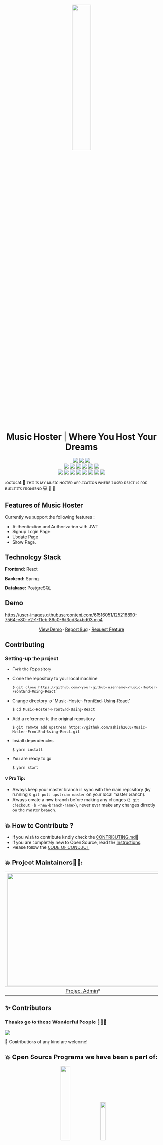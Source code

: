<p align="center">
    <a href="https://iread.ga">
        <img src="https://user-images.githubusercontent.com/61516051/125219699-de993180-e2e2-11eb-8d1a-b82e3d30bc4d.png" width="35%">
    </a>
</p>

<h1 align="center"> 
    Music Hoster | Where You Host Your Dreams
</h1>
<div align="center">
    
<a href="https://github.com/ashish2030/Music-Hoster-FrontEnd-Using-React"><img src="https://badges.frapsoft.com/os/v1/open-source.svg?v=103"></a>
<a href="https://github.com/ashish2030/Music-Hoster-FrontEnd-Using-React"><img src="https://img.shields.io/badge/Built%20by-developers%20%3C%2F%3E-0059b3"></a>
<a href="https://reactjs.org/docs/"><img src="https://img.shields.io/badge/Made%20with-ReactJS-brightgreen.svg"></a><br>
<a href="https://github.com/ashish2030/Music-Hoster-FrontEnd-Using-React"><img src="https://img.shields.io/static/v1.svg?label=Contributions&message=Welcome&color=yellow"></a>
<a href="https://github.com/vigneshshettyin/"><img src="https://img.shields.io/badge/Maintained%3F-yes-brightgreen.svg?v=103"></a>
<a href="https://github.com/ashish2030/Music-Hoster-FrontEnd-Using-React"><img src="https://img.shields.io/github/repo-size/ashish2030/Music-Hoster-FrontEnd-Using-React.svg?label=Repo%20size&style=flat"></a>
<a href="https://github.com/ashish2030/Music-Hoster-FrontEnd-Using-React"><img src="https://img.shields.io/tokei/lines/github/ashish2030/Music-Hoster-FrontEnd-Using-React?color=yellow&label=Lines%20of%20Code"></a>
<a href="https://github.com/ashish2030/Music-Hoster-FrontEnd-Using-React/blob/main/LICENSE"><img src="https://img.shields.io/badge/license-MPL_2.0-brightgreen.svg?v=103"></a>
<a href="https://github.com/ashish2030/Music-Hoster-FrontEnd-Using-React/watchers"><img src="https://img.shields.io/github/watchers/ashish2030/Music-Hoster-FrontEnd-Using-React"></a><br/>
<a href="https://github.com/ashish2030/Music-Hoster-FrontEnd-Using-React/graphs/contributors"><img src="https://img.shields.io/github/contributors/ashish2030/Music-Hoster-FrontEnd-Using-React?color=brightgreen"></a>
<a href="https://github.com/ashish2030/Music-Hoster-FrontEnd-Using-React/stargazers"><img src="https://img.shields.io/github/stars/ashish2030/Music-Hoster-FrontEnd-Using-React?color=0059b3"></a>
<a href="https://github.com/ashish2030/Music-Hoster-FrontEnd-Using-React/network/members"><img src="https://img.shields.io/github/forks/ashish2030/Music-Hoster-FrontEnd-Using-React?color=yellow"></a>
<a href="https://github.com/ashish2030/Music-Hoster-FrontEnd-Using-React/issues"><img src="https://img.shields.io/github/issues/ashish2030/Music-Hoster-FrontEnd-Using-React?color=brightgreen"></a>
<a href="https://github.com/ashish2030/Music-Hoster-FrontEnd-Using-React/issues?q=is%3Aissue+is%3Aclosed"><img src="https://img.shields.io/github/issues-closed-raw/ashish2030/Music-Hoster-FrontEnd-Using-React?color=0059b3"></a>
<a href="https://github.com/ashish2030/Music-Hoster-FrontEnd-Using-React/pulls"><img src="https://img.shields.io/github/issues-pr/ashish2030/Music-Hoster-FrontEnd-Using-React?color=yellow"></a>
	<a href="https://github.com/Ashish2030/Music-Hoster-FrontEnd-Using-React/commits/master"><img src="https://img.shields.io/github/last-commit/Ashish2030/Music-Hoster-FrontEnd-Using-React"></a> 
<a href="https://github.com/ashish2030/Music-Hoster-FrontEnd-Using-React/pulls?q=is%3Apr+is%3Aclosed"><img src="https://img.shields.io/github/issues-pr-closed-raw/ashish2030/Music-Hoster-FrontEnd-Using-React?color=brightgreen"></a> 
</div>
:octocat:🌟 ᴛʜɪꜱ ɪꜱ ᴍʏ ᴍᴜꜱɪᴄ ʜᴏꜱᴛᴇʀ ᴀᴘᴘʟɪᴄᴀᴛɪᴏɴ ᴡʜᴇʀᴇ ɪ ᴜꜱᴇᴅ ʀᴇᴀᴄᴛ ᴊꜱ ꜰᴏʀ ʙᴜɪʟᴛ ɪᴛꜱ ꜰʀᴏɴᴛᴇɴᴅ 💻 🎯 🚀

## Features of Music Hoster 
 Currently we support the following features :
* Authentication and Authorization with JWT 
* Signup Login Page
* Update Page
* Show Page.

## Technology Stack

**Frontend:** React 

**Backend:** Spring 

**Database:** PostgreSQL  



## Demo

https://user-images.githubusercontent.com/61516051/125218890-7564ee80-e2e1-11eb-86c0-6d3cd3a4bd03.mp4

<p align="center">
    <a href="https://image-hoster-ashish.herokuapp.com/" target="blank">View Demo</a>
    ·
    <a href="https://github.com/Ashish2030/Music-Hoster-FrontEnd-Using-React/issues/new/choose">Report Bug</a>
    ·
    <a href="https://github.com/Ashish2030/Music-Hoster-FrontEnd-Using-React/issues/new/choose">Request Feature</a>
</p>



## Contributing

### Setting-up the project

  * Fork the Repository
  * Clone the repository to your local machine
   
    `$ git clone https://github.com/<your-github-username>/Music-Hoster-FrontEnd-Using-React`
  * Change directory to 'Music-Hoster-FrontEnd-Using-React'
  
    `$ cd Music-Hoster-FrontEnd-Using-React`
  * Add a reference to the original repository
    
    `$ git remote add upstream https://github.com/ashish2030/Music-Hoster-FrontEnd-Using-React.git`
  * Install dependencies
  
    `$ yarn install`
  * You are ready to go
  
    `$ yarn start`
  
#### 💡️ **Pro Tip:** 
  * Always keep your master branch in sync with the main repository (by running `$ git pull upstream master` on your local master branch). 
  * Always create a new branch before making any changes (`$ git checkout -b <new-branch-name>`), never ever make any changes directly on the master branch.

 


## 💥 How to Contribute ?
- If you wish to contribute kindly check the [CONTRIBUTING.md](https://github.com/ashish2030/Music-Hoster-FrontEnd-Using-React/blob/master/CONTRIBUTING.md)🤝
- If you are completely new to Open Source, read the [Instructions](https://github.com/ashish2030/Music-Hoster-FrontEnd-Using-React/blob/master/INSTRUCTIONS.md).
- Please follow the [CODE OF CONDUCT](https://github.com/Ashish2030/Music-Hoster-FrontEnd-Using-React/blob/master/CODE_Of_CONDUCT.md)

## 💥 Project Maintainers👨🏫:

| <img src = "https://github.com/Ashish2030/E-Commerce-Website-Using-NodeJS/blob/master/public/css/Assets/a.jpg" width = 500 height = 370> | <img src = "https://user-images.githubusercontent.com/61516051/125223627-b6f99780-e2e9-11eb-85e5-f6be4794e268.png" width = 500 height = 370> 
| :------------------------------------------------------------------------------------------: | :------------------------------------------------------------------------------------------: 
|                    [Project Admin](https://github.com/Ashish2030)\*                   |     [Mentor](https://github.com/MukulKolpe)\*     |


## ✨ Contributors
### Thanks go to these Wonderful People 👨🏻‍💻
<a href="https://github.com/Ashish2030/Music-Hoster-FrontEnd-Using-React/graphs/contributors">
  <img src="https://contrib.rocks/image?repo=Ashish2030/Music-Hoster-FrontEnd-Using-React" />
</a>

🚀 Contributions of any kind are welcome!



</a>

## 💥 Open Source Programs we have been a part of:
<p align="center">
<a href="https://letsgrowmore.in/soc/"><img src="https://github.com/Ashish2030/E-Commerce-Website-Using-NodeJS/blob/master/public/css/Assets/lgmsoc.png" width="25%"></a>&nbsp;&nbsp;&nbsp;
<a href="https://letsgrowmore.in/soc/"><img src="https://github.com/Ashish2030/E-Commerce-Website-Using-NodeJS/blob/master/public/css/Assets/output-onlinepngtools.png" width="18%"></a>
	
</p>
